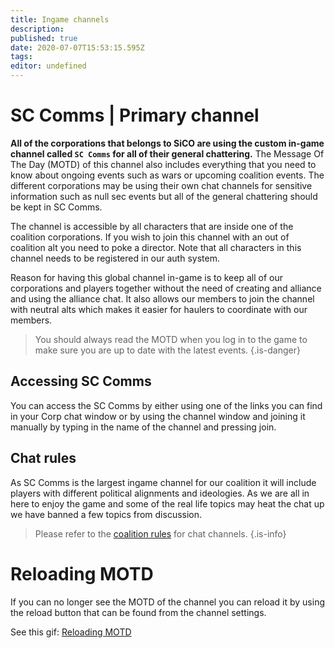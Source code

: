 ```yaml
---
title: Ingame channels
description: 
published: true
date: 2020-07-07T15:53:15.595Z
tags: 
editor: undefined
---
```


# SC Comms | Primary channel
**All of the corporations that belongs to SiCO are using the custom in-game channel called `SC Comms` for all of their general chattering.** The Message Of The Day (MOTD) of this channel also includes everything that you need to know about ongoing events such as wars or upcoming coalition events. The different corporations may be using their own chat channels for sensitive information such as null sec events but all of the general chattering should be kept in SC Comms.

The channel is accessible by all characters that are inside one of the coalition corporations. If you wish to join this channel with an out of coalition alt you need to poke a director. Note that all characters in this channel needs to be registered in our auth system.

Reason for having this global channel in-game is to keep all of our corporations and players together without the need of creating and alliance and using the alliance chat. It also allows our members to join the channel with neutral alts which makes it easier for haulers to coordinate with our members.

> You should always read the MOTD when you log in to the game to make sure you are up to date with the latest events.
{.is-danger}

## Accessing SC Comms
You can access the SC Comms by either using one of the links you can find in your Corp chat window or by using the channel window and joining it manually by typing in the name of the channel and pressing join.

## Chat rules
As SC Comms is the largest ingame channel for our coalition it will include players with different political alignments and ideologies. As we are all in here to enjoy the game and some of the real life topics may heat the chat up we have banned a few topics from discussion.

> Please refer to the [coalition rules](/community/rules) for chat channels.
{.is-info}

# Reloading MOTD
If you can no longer see the MOTD of the channel you can reload it by using the reload button that can be found from the channel settings.

See this gif: [Reloading MOTD](/reload-motd_(1).mp4)

